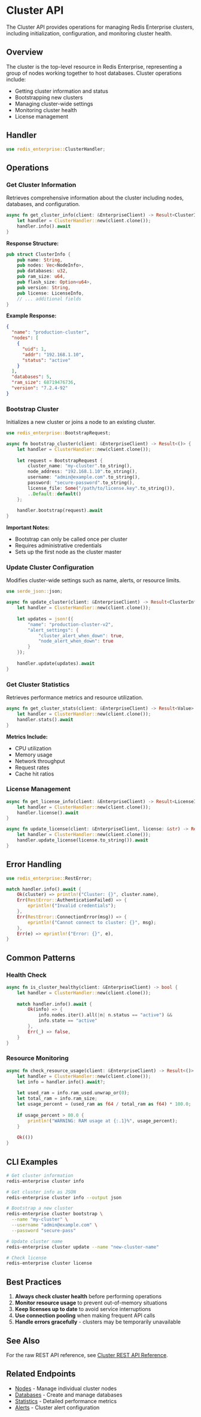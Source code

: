 # Cluster API

The Cluster API provides operations for managing Redis Enterprise clusters, including initialization, configuration, and monitoring cluster health.

## Overview

The cluster is the top-level resource in Redis Enterprise, representing a group of nodes working together to host databases. Cluster operations include:

- Getting cluster information and status
- Bootstrapping new clusters
- Managing cluster-wide settings
- Monitoring cluster health
- License management

## Handler

```rust
use redis_enterprise::ClusterHandler;
```

## Operations

### Get Cluster Information

Retrieves comprehensive information about the cluster including nodes, databases, and configuration.

```rust
async fn get_cluster_info(client: &EnterpriseClient) -> Result<ClusterInfo> {
    let handler = ClusterHandler::new(client.clone());
    handler.info().await
}
```

**Response Structure:**

```rust
pub struct ClusterInfo {
    pub name: String,
    pub nodes: Vec<NodeInfo>,
    pub databases: u32,
    pub ram_size: u64,
    pub flash_size: Option<u64>,
    pub version: String,
    pub license: LicenseInfo,
    // ... additional fields
}
```

**Example Response:**

```json
{
  "name": "production-cluster",
  "nodes": [
    {
      "uid": 1,
      "addr": "192.168.1.10",
      "status": "active"
    }
  ],
  "databases": 5,
  "ram_size": 68719476736,
  "version": "7.2.4-92"
}
```

### Bootstrap Cluster

Initializes a new cluster or joins a node to an existing cluster.

```rust
use redis_enterprise::BootstrapRequest;

async fn bootstrap_cluster(client: &EnterpriseClient) -> Result<()> {
    let handler = ClusterHandler::new(client.clone());
    
    let request = BootstrapRequest {
        cluster_name: "my-cluster".to_string(),
        node_address: "192.168.1.10".to_string(),
        username: "admin@example.com".to_string(),
        password: "secure-password".to_string(),
        license_file: Some("/path/to/license.key".to_string()),
        ..Default::default()
    };
    
    handler.bootstrap(request).await
}
```

**Important Notes:**
- Bootstrap can only be called once per cluster
- Requires administrative credentials
- Sets up the first node as the cluster master

### Update Cluster Configuration

Modifies cluster-wide settings such as name, alerts, or resource limits.

```rust
use serde_json::json;

async fn update_cluster(client: &EnterpriseClient) -> Result<ClusterInfo> {
    let handler = ClusterHandler::new(client.clone());
    
    let updates = json!({
        "name": "production-cluster-v2",
        "alert_settings": {
            "cluster_alert_when_down": true,
            "node_alert_when_down": true
        }
    });
    
    handler.update(updates).await
}
```

### Get Cluster Statistics

Retrieves performance metrics and resource utilization.

```rust
async fn get_cluster_stats(client: &EnterpriseClient) -> Result<Value> {
    let handler = ClusterHandler::new(client.clone());
    handler.stats().await
}
```

**Metrics Include:**
- CPU utilization
- Memory usage
- Network throughput
- Request rates
- Cache hit ratios

### License Management

```rust
async fn get_license_info(client: &EnterpriseClient) -> Result<LicenseInfo> {
    let handler = ClusterHandler::new(client.clone());
    handler.license().await
}

async fn update_license(client: &EnterpriseClient, license: &str) -> Result<LicenseInfo> {
    let handler = ClusterHandler::new(client.clone());
    handler.update_license(license.to_string()).await
}
```

## Error Handling

```rust
use redis_enterprise::RestError;

match handler.info().await {
    Ok(cluster) => println!("Cluster: {}", cluster.name),
    Err(RestError::AuthenticationFailed) => {
        eprintln!("Invalid credentials");
    },
    Err(RestError::ConnectionError(msg)) => {
        eprintln!("Cannot connect to cluster: {}", msg);
    },
    Err(e) => eprintln!("Error: {}", e),
}
```

## Common Patterns

### Health Check

```rust
async fn is_cluster_healthy(client: &EnterpriseClient) -> bool {
    let handler = ClusterHandler::new(client.clone());
    
    match handler.info().await {
        Ok(info) => {
            info.nodes.iter().all(|n| n.status == "active") &&
            info.state == "active"
        },
        Err(_) => false,
    }
}
```

### Resource Monitoring

```rust
async fn check_resource_usage(client: &EnterpriseClient) -> Result<()> {
    let handler = ClusterHandler::new(client.clone());
    let info = handler.info().await?;
    
    let used_ram = info.ram_used.unwrap_or(0);
    let total_ram = info.ram_size;
    let usage_percent = (used_ram as f64 / total_ram as f64) * 100.0;
    
    if usage_percent > 80.0 {
        println!("WARNING: RAM usage at {:.1}%", usage_percent);
    }
    
    Ok(())
}
```

## CLI Examples

```bash
# Get cluster information
redis-enterprise cluster info

# Get cluster info as JSON
redis-enterprise cluster info --output json

# Bootstrap a new cluster
redis-enterprise cluster bootstrap \
  --name "my-cluster" \
  --username "admin@example.com" \
  --password "secure-pass"

# Update cluster name
redis-enterprise cluster update --name "new-cluster-name"

# Check license
redis-enterprise cluster license
```

## Best Practices

1. **Always check cluster health** before performing operations
2. **Monitor resource usage** to prevent out-of-memory situations
3. **Keep licenses up to date** to avoid service interruptions
4. **Use connection pooling** when making frequent API calls
5. **Handle errors gracefully** - clusters may be temporarily unavailable

## See Also

For the raw REST API reference, see [Cluster REST API Reference](../rest-api/cluster.md).

## Related Endpoints

- [Nodes](./nodes.md) - Manage individual cluster nodes
- [Databases](./databases.md) - Create and manage databases
- [Statistics](./stats.md) - Detailed performance metrics
- [Alerts](./alerts.md) - Cluster alert configuration
